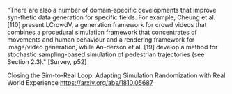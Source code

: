 
"There are also a number of domain-specific developments that improve syn-thetic data generation for specific fields. For example, Cheung et al. [110]
present LCrowdV, a generation framework for crowd videos that combines a
procedural simulation framework that concentrates of movements and human
behaviour and a rendering framework for image/video generation, while An-derson et al. [19] develop a method for stochastic sampling-based simulation of
pedestrian trajectories (see Section 2.3)." [Survey, p52]


Closing the Sim-to-Real Loop: Adapting Simulation Randomization with Real World Experience
https://arxiv.org/abs/1810.05687 